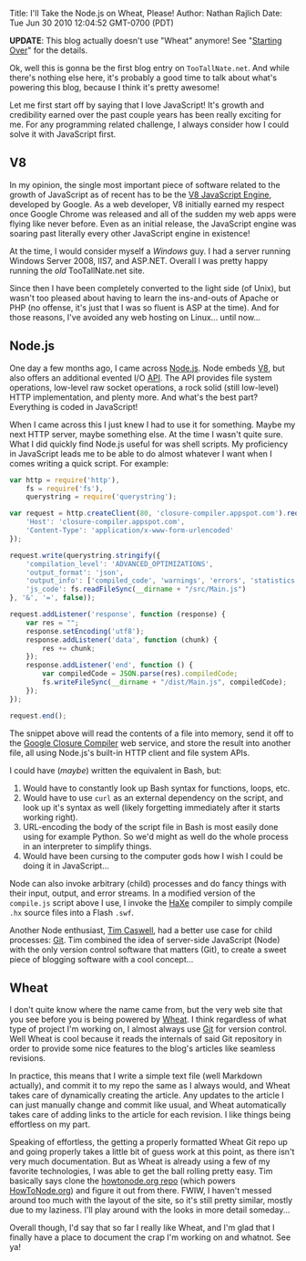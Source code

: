 Title: I'll Take the Node.js on Wheat, Please!
Author: Nathan Rajlich
Date: Tue Jun 30 2010 12:04:52 GMT-0700 (PDT)


__UPDATE__: This blog actually doesn't use "Wheat" anymore! See
"[Starting Over][]" for the details.

Ok, well this is gonna be the first blog entry on `TooTallNate.net`.
And while there's nothing else here, it's probably a good time to talk
about what's powering this blog, because I think it's pretty awesome!

Let me first start off by saying that I love JavaScript! It's growth
and credibility earned over the past couple years has been really
exciting for me. For any programming related challenge, I always
consider how I could solve it with JavaScript first.


## V8

In my opinion, the single most important piece of software related to
the growth of JavaScript as of recent has to be the [V8 JavaScript Engine][V8],
developed by Google. As a web developer, V8 initially earned my respect
once Google Chrome was released and all of the sudden my web apps were
flying like never before. Even as an initial release, the JavaScript
engine was soaring past literally every other JavaScript engine in existence!

At the time, I would consider myself a _Windows_ guy. I had a server running
Windows Server 2008, IIS7, and ASP.NET. Overall I was pretty happy running
the _old_ TooTallNate.net site.

Since then I have been completely converted to the light side (of Unix),
but wasn't too pleased about having to learn the ins-and-outs of Apache
or PHP (no offense, it's just that I was so fluent is ASP at the time).
And for those reasons, I've avoided any web hosting on Linux... until now...


## Node.js

One day a few months ago, I came across [Node.js][]. Node embeds [V8][],
but also offers an additional evented I/O [API](http://nodejs.org/api.html).
The API provides file system operations, low-level raw socket operations, a
rock solid (still low-level) HTTP implementation, and plenty more. And what's
the best part? Everything is coded in JavaScript!

When I came across this I just knew I had to use it for something. Maybe my
next HTTP server, maybe something else. At the time I wasn't quite sure.
What I did quickly find Node.js useful for was shell scripts. My proficiency
in JavaScript leads me to be able to do almost whatever I want when I comes
writing a quick script. For example:

``` javascript
var http = require('http'),
    fs = require('fs'),
    querystring = require('querystring');

var request = http.createClient(80, 'closure-compiler.appspot.com').request('POST', '/compile', {
    'Host': 'closure-compiler.appspot.com',
    'Content-Type': 'application/x-www-form-urlencoded'
});

request.write(querystring.stringify({
    'compilation_level': 'ADVANCED_OPTIMIZATIONS',
    'output_format': 'json',
    'output_info': ['compiled_code', 'warnings', 'errors', 'statistics'],
    'js_code': fs.readFileSync(__dirname + "/src/Main.js")
}, '&', '=', false));

request.addListener('response', function (response) {
    var res = "";
    response.setEncoding('utf8');
    response.addListener('data', function (chunk) {
        res += chunk;
    });
    response.addListener('end', function () {
        var compiledCode = JSON.parse(res).compiledCode;
        fs.writeFileSync(__dirname + "/dist/Main.js", compiledCode);
    });
});

request.end();
```

The snippet above will read the contents of a file into memory, send it
off to the [Google Closure Compiler](http://code.google.com/closure/compiler/docs/api-ref.html)
web service, and store the result into another file, all using Node.js's
built-in HTTP client and file system APIs.

I could have (_maybe_) written the equivalent in Bash, but:

  1. Would have to constantly look up Bash syntax for functions, loops, etc.
  2. Would have to use `curl` as an external dependency on the script, and
     look up it's syntax as well (likely forgetting immediately after it
     starts working right).
  3. URL-encoding the body of the script file in Bash is most easily done
     using for example Python. So we'd might as well do the whole process in
     an interpreter to simplify things.
  4. Would have been cursing to the computer gods how I wish I could be doing
     it in JavaScript...

Node can also invoke arbitrary (child) processes and do fancy things with
their input, output, and error streams. In a modified version of the
`compile.js` script above I use, I invoke the [HaXe](http://haxe.org) compiler
to simply compile `.hx` source files into a Flash `.swf`.

Another Node enthusiast, [Tim Caswell](http://creationix.com), had a better
use case for child processes: [Git][]. Tim combined the idea of server-side
JavaScript (Node) with the only version control software that matters (Git),
to create a sweet piece of blogging software with a cool concept...


## Wheat

I don't quite know where the name came from, but the very web site that you
see before you is being powered by [Wheat][]. I think regardless of what type
of project I'm working on, I almost always use [Git][] for version control.
Well Wheat is cool because it reads the internals of said Git repository in
order to provide some nice features to the blog's articles like seamless
revisions.

In practice, this means that I write a simple text file (well Markdown
actually), and commit it to my repo the same as I always would, and Wheat
takes care of dynamically creating the article. Any updates to the article
I can just manually change and commit like usual, and Wheat automatically
takes care of adding links to the article for each revision. I like things
being effortless on my part.

Speaking of effortless, the getting a properly formatted Wheat Git repo up and
going properly takes a little bit of guess work at this point, as there isn't
very much documentation. But as Wheat is already using a few of my favorite
technologies, I was able to get the ball rolling pretty easy. Tim basically
says clone the [howtonode.org repo](http://github.com/creationix/howtonode.org)
(which powers [HowToNode.org](http://howtonode.org)) and figure it out from
there. FWIW, I haven't messed around too much with the layout of the site, so
it's still pretty similar, mostly due to my laziness. I'll play around with
the looks in more detail someday...

Overall though, I'd say that so far I really like Wheat, and I'm glad that I
finally have a place to document the crap I'm working on and whatnot. See ya!


[git]: http://git-scm.com/
[node.js]: http://nodejs.org/
[V8]: http://code.google.com/apis/v8/
[Wheat]: http://github.com/creationix/wheat
[Starting Over]: starting-over

